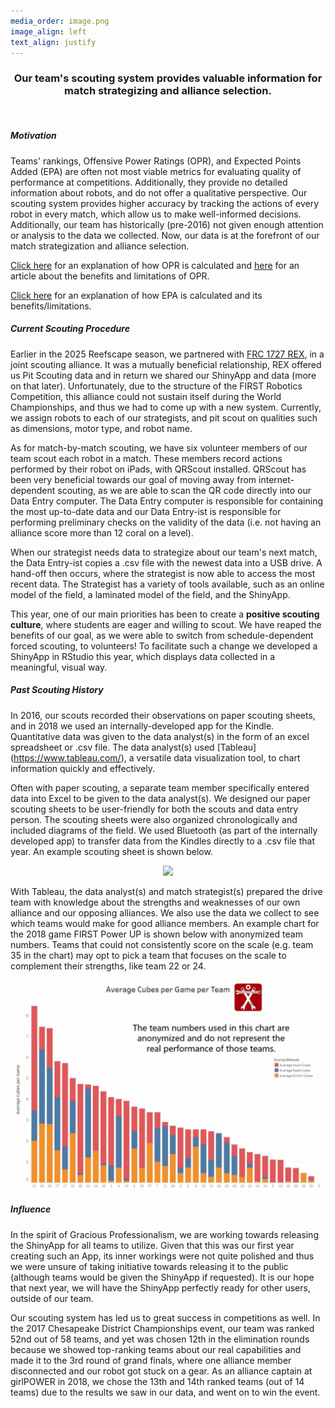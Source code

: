 ```yaml
---
media_order: image.png
image_align: left
text_align: justify
---
```


<div align="center"><h3>
    Our team's scouting system provides valuable information for match strategizing and alliance selection.
    </h3></div>
<br>

##### Motivation
Teams' rankings, Offensive Power Ratings (OPR), and Expected Points Added (EPA) are often not most viable metrics for evaluating quality of performance at competitions. Additionally, they provide no detailed information about robots, and do not offer a qualitative perspective. Our scouting system provides higher accuracy by tracking the actions of every robot in every match, which allow us to make well-informed decisions. Additionally, our team has historically (pre-2016) not given enough attention or analysis to the data we collected. Now, our data is at the forefront of our match strategization and alliance selection. 

[Click here](https://blog.thebluealliance.com/2017/10/05/the-math-behind-opr-an-introduction/) for an explanation of how OPR is calculated and [here](https://blog.thebluealliance.com/2017/11/06/opr-you-basic-frc-strategy/) for an article about the benefits and limitations of OPR. 

[Click here](https://www.statbotics.io/blog/intro) for an explanation of how EPA is calculated and its benefits/limitations.

##### Current Scouting Procedure
Earlier in the 2025 Reefscape season, we partnered with [FRC 1727 REX](https://www.google.com/url?sa=t&source=web&rct=j&opi=89978449&url=https://team1727.org/&ved=2ahUKEwi0prblm_uMAxUYFlkFHWUgOHkQFnoECAkQAQ&usg=AOvVaw2LyXcimksAKO9CLLNtwE4Y), in a joint scouting alliance. It was a mutually beneficial relationship, REX offered us Pit Scouting data and in return we shared our ShinyApp and data (more on that later). Unfortunately, due to the structure of the FIRST Robotics Competition, this alliance could not sustain itself during the World Championships, and thus we had to come up with a new system. Currently, we assign robots to each of our strategists, and pit scout on qualities such as dimensions, motor type, and robot name.

As for match-by-match scouting, we have six volunteer members of our team scout each robot in a match. These members record actions performed by their robot on iPads, with QRScout installed. QRScout has been very beneficial towards our goal of moving away from internet-dependent scouting, as we are able to scan the QR code directly into our Data Entry computer. The Data Entry computer is responsible for containing the most up-to-date data and our Data Entry-ist is responsible for performing preliminary checks on the validity of the data (i.e. not having an alliance score more than 12 coral on a level).

When our strategist needs data to strategize about our team's next match, the Data Entry-ist copies a .csv file with the newest data into a USB drive. A hand-off then occurs, where the strategist is now able to access the most recent data. The Strategist has a variety of tools available, such as an online model of the field, a laminated model of the field, and the ShinyApp.



This year, one of our main priorities has been to create a **positive scouting culture**, where students are eager and willing to scout. We have reaped the benefits of our goal, as we were able to switch from schedule-dependent forced scouting, to volunteers! To facilitate such a change we developed a ShinyApp in RStudio this year, which displays data collected in a meaningful, visual way. 

##### Past Scouting History
In 2016, our scouts recorded their observations on paper scouting sheets, and in 2018 we used an internally-developed app for the Kindle. Quantitative data was given to the data analyst(s) in the form of an excel spreadsheet or .csv file. The data analyst(s) used [Tableau] (https://www.tableau.com/), a versatile data visualization tool, to chart information quickly and effectively.
 
Often with paper scouting, a separate team member specifically entered data into Excel to be given to the data analyst(s). We designed our paper scouting sheets to be user-friendly for both the scouts and data entry person. The scouting sheets were also organized chronologically and included diagrams of the field. We used Bluetooth (as part of the internally developed app) to transfer data from the Kindles directly to a .csv file that year. An example scouting sheet is shown below.

<div align="center"><img class = "image-container", width = 300px, src="/images/scoutingSheet2017.png"></div>

With Tableau, the data analyst(s) and match strategist(s) prepared the drive team with knowledge about the strengths and weaknesses of our own alliance and our opposing alliances. We also use the data we collect to see which teams would make for good alliance members. An example chart for the 2018 game FIRST Power UP is shown below with anonymized team numbers. Teams that could not consistently score on the scale (e.g. team 35 in the chart) may opt to pick a team that focuses on the scale to complement their strengths, like team 22 or 24.

![](/user/images/websiteExampleGraph.jpg)

##### Influence
In the spirit of Gracious Professionalism, we are working towards releasing the ShinyApp for all teams to utilize. Given that this was our first year creating such an App, its inner workings were not quite polished and thus we were unsure of taking initiative towards releasing it to the public (although teams would be given the ShinyApp if requested). It is our hope that next year, we will have the ShinyApp perfectly ready for other users, outside of our team.

Our scouting system has led us to great success in competitions as well. In the 2017 Chesapeake District Championships event, our team was ranked 52nd out of 58 teams, and yet was chosen 12th in the elimination rounds because we showed top-ranking teams about our real capabilities and made it to the 3rd round of grand finals, where one alliance member disconnected and our robot got stuck on a gear. As an alliance captain at girlPOWER in 2018, we chose the 13th and 14th ranked teams (out of 14 teams) due to the results we saw in our data, and went on to win the event.
